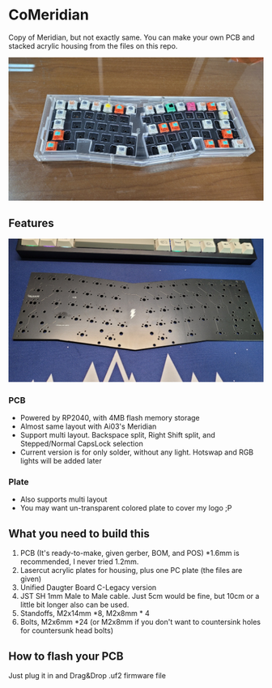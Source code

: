 # CoMeridian
Copy of Meridian, but not exactly same.
You can make your own PCB and stacked acrylic housing from the files on this repo.


![img](./Images/top.jpg)


## Features

![img](./Images/pcb.jpg)

### PCB
  - Powered by RP2040, with 4MB flash memory storage
  - Almost same layout with Ai03's Meridian
  - Support multi layout. Backspace split, Right Shift split, and Stepped/Normal CapsLock selection
  - Current version is for only solder, without any light. Hotswap and RGB lights will be added later

### Plate
  - Also supports multi layout
  - You may want un-transparent colored plate to cover my logo ;P

## What you need to build this
1. PCB (It's ready-to-make, given gerber, BOM, and POS) *1.6mm is recommended, I never tried 1.2mm.
2. Lasercut acrylic plates for housing, plus one PC plate (the files are given)
3. Unified Daugter Board C-Legacy version
4. JST SH 1mm Male to Male cable. Just 5cm would be fine, but 10cm or a little bit longer also can be used.
5. Standoffs, M2x14mm *8, M2x8mm * 4
6. Bolts, M2x6mm *24 (or M2x8mm if you don't want to countersink holes for countersunk head bolts)

## How to flash your PCB
Just plug it in and Drag&Drop .uf2 firmware file
